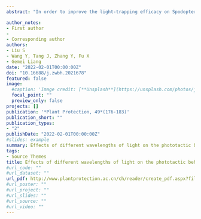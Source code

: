 ```yaml
---
abstract: "In order to improve the light-trapping efficacy on Spodoptera frugiperda in the field, the phototactic behavior of male and female moths to 10 light sources with different wavelengths (390-550 nm) and the effect of light stimulation on the expression levels of four opsin genes of S. frugiperda were tested in the laboratory. The results showed that there were significant differences in the phototactic rate of both male and female moths to 10 light sources. The female moths showed relatively higher phototaxis to 510 nm, 520 nm and 550 nm (green light), with a phototactic rate of 68.5%, 65.0% and 63.5%, respectively. The male moths showed relatively higher phototaxis to 520 nm (green light) and 420 nm (purple light), with a phototactic rate of 69.0% and 60.5%, respectively. For the 10 different light wavelengths tested, there were significant inter-sexual differences in the phototaxis of S. frugiperda moths to 510 nm and 550 nm, but no significant differences to the other wavelengths. The phototaxis of moths at different day-ages to the stimulation of 520 nm light was tested, and the results showed that both female and male moths had the highest phototactic rate at the age of 3 day-old (female: 65.0%; male: 69.0%) and 5-day old (female: 59.1%; male: 61.4%), while the lowest at the age of 1-day old (female: 41.4%; male: 24.1%). When male moths were stimulated by 520 nm light for 20 min, the relative expression level of ultraviolet-sensitive opsin (UV-opsin) gene increased significantly, which was 3.61 times of the control. However, the relative expression level of the other tested opsin genes had no significant difference from the control group, including the long-wavelength-sensitive opsin 1 (LW-opsin1), the long-wavelength-sensitive opsin 2 (LW-opsin2) and the blue-sensitive opsin (B-opsin) genes. When female moths were stimulated by 520 nm light for 20 min, the relative expression level of the four tested opsin genes had no significant differences from the control. In conclusion, S. frugiperda moths had higher sensitivity to green and purple lights, and the highest phototaxis occurred at the age of 3-day and 5-day old after emergence; meanwhile, the changes of expression level of opsin genes might be the key factor affecting the response of S. frugiperda to different light stimulations."

author_notes:
- First author
- 
- Corresponding author
authors:
- Liu S
- Wang Y, Tang J, Zhang Y, Fu X
- Gemei Liang
date: "2022-02-01T00:00:00Z"
doi: "10.16688/j.zwbh.2021678"
featured: false
image:
  #caption: 'Image credit: [**Unsplash**](https://unsplash.com/photos/jdD8gXaTZsc)'
  focal_point: ""
  preview_only: false
projects: []
publication: '*Plant Protection, 49*(176-183)'
publication_short: ""
publication_types:
- "2"
publishDate: "2022-02-01T00:00:00Z"
#slides: example
summary: Effects of different wavelengths of light on the phototactic behavior and opsin expression in Spodoptera frugiperda adults
tags:
- Source Themes
title: Effects of different wavelengths of light on the phototactic behavior and opsin expression in Spodoptera frugiperda adults
#url_code: ""
#url_dataset: ""
url_pdf: http://www.plantprotection.ac.cn/ch/reader/create_pdf.aspx?file_no=20230222&flag=1&journal_id=zwbh&year_id=2023
#url_poster: ""
#url_project: ""
#url_slides: ""
#url_source: ""
#url_video: ""
---
```



